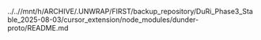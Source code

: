 ../..//mnt/h/ARCHIVE/.UNWRAP/FIRST/backup_repository/DuRi_Phase3_Stable_2025-08-03/cursor_extension/node_modules/dunder-proto/README.md